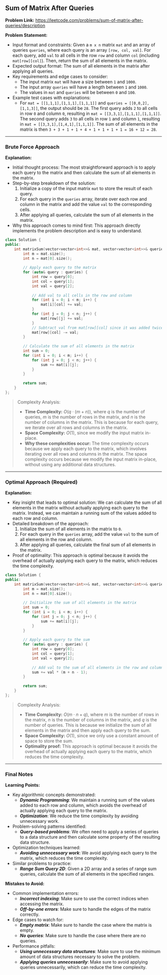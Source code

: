 ## Sum of Matrix After Queries
**Problem Link:** https://leetcode.com/problems/sum-of-matrix-after-queries/description

**Problem Statement:**
- Input format and constraints: Given a `m x n` matrix `mat` and an array of queries `queries`, where each query is an array `[row, col, val]`. For each query, add `val` to all cells in the row `row` and column `col` (including `mat[row][col]`). Then, return the sum of all elements in the matrix.
- Expected output format: The sum of all elements in the matrix after applying all queries.
- Key requirements and edge cases to consider: 
    - The input matrix `mat` will have a size between `1` and `1000`.
    - The input array `queries` will have a length between `1` and `1000`.
    - The values in `mat` and `queries` will be between `0` and `100`.
- Example test cases with explanations:
    - For `mat = [[1,1,1],[1,1,1],[1,1,1]]` and `queries = [[0,0,2],[1,1,3]]`, the output should be `28`. The first query adds `2` to all cells in row `0` and column `0`, resulting in `mat = [[3,3,1],[1,1,1],[1,1,1]]`. The second query adds `3` to all cells in row `1` and column `1`, resulting in `mat = [[3,3,1],[1,4,1],[1,1,1]]`. The sum of all elements in the matrix is then `3 + 3 + 1 + 1 + 4 + 1 + 1 + 1 + 1 = 16 + 12 = 28`.

---

### Brute Force Approach

**Explanation:**
- Initial thought process: The most straightforward approach is to apply each query to the matrix and then calculate the sum of all elements in the matrix.
- Step-by-step breakdown of the solution:
    1. Initialize a copy of the input matrix `mat` to store the result of each query.
    2. For each query in the `queries` array, iterate over each row and column in the matrix and add the value `val` to the corresponding cells.
    3. After applying all queries, calculate the sum of all elements in the matrix.
- Why this approach comes to mind first: This approach directly implements the problem description and is easy to understand.

```cpp
class Solution {
public:
    int matrixSum(vector<vector<int>>& mat, vector<vector<int>>& queries) {
        int m = mat.size();
        int n = mat[0].size();
        
        // Apply each query to the matrix
        for (auto& query : queries) {
            int row = query[0];
            int col = query[1];
            int val = query[2];
            
            // Add val to all cells in the row and column
            for (int i = 0; i < m; i++) {
                mat[i][col] += val;
            }
            for (int j = 0; j < n; j++) {
                mat[row][j] += val;
            }
            // Subtract val from mat[row][col] since it was added twice
            mat[row][col] -= val;
        }
        
        // Calculate the sum of all elements in the matrix
        int sum = 0;
        for (int i = 0; i < m; i++) {
            for (int j = 0; j < n; j++) {
                sum += mat[i][j];
            }
        }
        
        return sum;
    }
};
```

> Complexity Analysis:
> - **Time Complexity:** $O(q \cdot (m + n))$, where $q$ is the number of queries, $m$ is the number of rows in the matrix, and $n$ is the number of columns in the matrix. This is because for each query, we iterate over all rows and columns in the matrix.
> - **Space Complexity:** $O(1)$, since we modify the input matrix in-place.
> - **Why these complexities occur:** The time complexity occurs because we apply each query to the matrix, which involves iterating over all rows and columns in the matrix. The space complexity occurs because we modify the input matrix in-place, without using any additional data structures.

---

### Optimal Approach (Required)

**Explanation:**
- Key insight that leads to optimal solution: We can calculate the sum of all elements in the matrix without actually applying each query to the matrix. Instead, we can maintain a running sum of the values added to each row and column.
- Detailed breakdown of the approach:
    1. Initialize the sum of all elements in the matrix to `0`.
    2. For each query in the `queries` array, add the value `val` to the sum of all elements in the row and column.
    3. After applying all queries, calculate the final sum of all elements in the matrix.
- Proof of optimality: This approach is optimal because it avoids the overhead of actually applying each query to the matrix, which reduces the time complexity.

```cpp
class Solution {
public:
    int matrixSum(vector<vector<int>>& mat, vector<vector<int>>& queries) {
        int m = mat.size();
        int n = mat[0].size();
        
        // Initialize the sum of all elements in the matrix
        int sum = 0;
        for (int i = 0; i < m; i++) {
            for (int j = 0; j < n; j++) {
                sum += mat[i][j];
            }
        }
        
        // Apply each query to the sum
        for (auto& query : queries) {
            int row = query[0];
            int col = query[1];
            int val = query[2];
            
            // Add val to the sum of all elements in the row and column
            sum += val * (m + n - 1);
        }
        
        return sum;
    }
};
```

> Complexity Analysis:
> - **Time Complexity:** $O(m \cdot n + q)$, where $m$ is the number of rows in the matrix, $n$ is the number of columns in the matrix, and $q$ is the number of queries. This is because we initialize the sum of all elements in the matrix and then apply each query to the sum.
> - **Space Complexity:** $O(1)$, since we only use a constant amount of space to store the sum.
> - **Optimality proof:** This approach is optimal because it avoids the overhead of actually applying each query to the matrix, which reduces the time complexity.

---

### Final Notes

**Learning Points:**
- Key algorithmic concepts demonstrated: 
    - **_Dynamic Programming_**: We maintain a running sum of the values added to each row and column, which avoids the overhead of actually applying each query to the matrix.
    - **_Optimization_**: We reduce the time complexity by avoiding unnecessary work.
- Problem-solving patterns identified: 
    - **_Query-based problems_**: We often need to apply a series of queries to a data structure and then calculate some property of the resulting data structure.
- Optimization techniques learned: 
    - **_Avoiding unnecessary work_**: We avoid applying each query to the matrix, which reduces the time complexity.
- Similar problems to practice: 
    - **_Range Sum Query 2D_**: Given a 2D array and a series of range sum queries, calculate the sum of all elements in the specified ranges.

**Mistakes to Avoid:**
- Common implementation errors: 
    - **_Incorrect indexing_**: Make sure to use the correct indices when accessing the matrix.
    - **_Off-by-one errors_**: Make sure to handle the edges of the matrix correctly.
- Edge cases to watch for: 
    - **_Empty matrix_**: Make sure to handle the case where the matrix is empty.
    - **_No queries_**: Make sure to handle the case where there are no queries.
- Performance pitfalls: 
    - **_Using unnecessary data structures_**: Make sure to use the minimum amount of data structures necessary to solve the problem.
    - **_Applying queries unnecessarily_**: Make sure to avoid applying queries unnecessarily, which can reduce the time complexity.